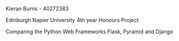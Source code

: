 Kieran Burns - 40272383

Edinburgh Napier University 4th year Honours Project

Comparing the Python Web Frameworks Flask, Pyramid and Django 
